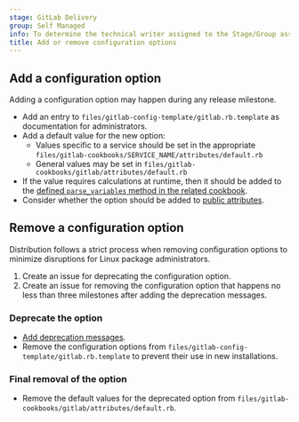 ```yaml
---
stage: GitLab Delivery
group: Self Managed
info: To determine the technical writer assigned to the Stage/Group associated with this page, see https://handbook.gitlab.com/handbook/product/ux/technical-writing/#assignments
title: Add or remove configuration options
---
```


## Add a configuration option

Adding a configuration option may happen during any release milestone.

- Add an entry to `files/gitlab-config-template/gitlab.rb.template` as
  documentation for administrators.
- Add a default value for the new option:
  - Values specific to a service should be set in the appropriate `files/gitlab-cookbooks/SERVICE_NAME/attributes/default.rb`
  - General values may be set in `files/gitlab-cookbooks/gitlab/attributes/default.rb`
- If the value requires calculations at runtime, then it should be added to
  the [defined `parse_variables` method in the related cookbook](new-services.md#additional-configuration-parsing-for-the-service).
- Consider whether the option should be added to [public attributes](public-attributes.md).

## Remove a configuration option

Distribution follows a strict process when removing configuration options to
minimize disruptions for Linux package administrators.

1. Create an issue for deprecating the configuration option.
1. Create an issue for removing the configuration option that happens no
   less than three milestones after adding the deprecation messages.

### Deprecate the option

- [Add deprecation messages](adding-deprecation-messages.md).
- Remove the configuration options from `files/gitlab-config-template/gitlab.rb.template` to prevent their use in new installations.

### Final removal of the option

- Remove the default values for the deprecated option from `files/gitlab-cookbooks/gitlab/attributes/default.rb`.
